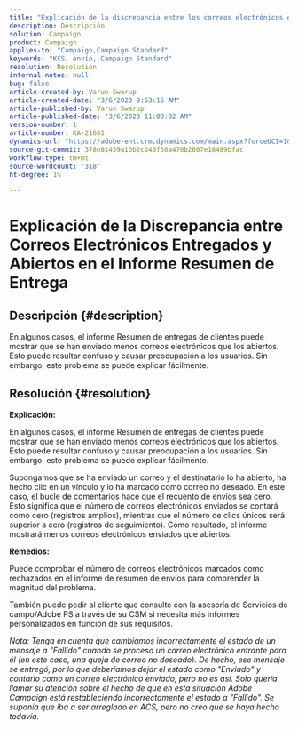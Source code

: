 ```yaml
---
title: "Explicación de la discrepancia entre los correos electrónicos enviados y abiertos en el informe Resumen de envíos"
description: Descripción
solution: Campaign
product: Campaign
applies-to: "Campaign,Campaign Standard"
keywords: "KCS, envío, Campaign Standard"
resolution: Resolution
internal-notes: null
bug: false
article-created-by: Varun Swarup
article-created-date: "3/6/2023 9:53:15 AM"
article-published-by: Varun Swarup
article-published-date: "3/6/2023 11:08:02 AM"
version-number: 1
article-number: KA-21661
dynamics-url: "https://adobe-ent.crm.dynamics.com/main.aspx?forceUCI=1&pagetype=entityrecord&etn=knowledgearticle&id=3a3c9bb5-04bc-ed11-83ff-6045bd006149"
source-git-commit: 378e81459a10b2c240f58a470b2607e18489bfac
workflow-type: tm+mt
source-wordcount: '318'
ht-degree: 1%

---
```


# Explicación de la Discrepancia entre Correos Electrónicos Entregados y Abiertos en el Informe Resumen de Entrega

## Descripción {#description}


En algunos casos, el informe Resumen de entregas de clientes puede mostrar que se han enviado menos correos electrónicos que los abiertos. Esto puede resultar confuso y causar preocupación a los usuarios. Sin embargo, este problema se puede explicar fácilmente.


## Resolución {#resolution}


<b>Explicación:</b>

En algunos casos, el informe Resumen de entregas de clientes puede mostrar que se han enviado menos correos electrónicos que los abiertos. Esto puede resultar confuso y causar preocupación a los usuarios. Sin embargo, este problema se puede explicar fácilmente.

Supongamos que se ha enviado un correo y el destinatario lo ha abierto, ha hecho clic en un vínculo y lo ha marcado como correo no deseado. En este caso, el bucle de comentarios hace que el recuento de envíos sea cero. Esto significa que el número de correos electrónicos enviados se contará como cero (registros amplios), mientras que el número de clics únicos será superior a cero (registros de seguimiento). Como resultado, el informe mostrará menos correos electrónicos enviados que abiertos.

<b>Remedios:</b>

Puede comprobar el número de correos electrónicos marcados como rechazados en el informe de resumen de envíos para comprender la magnitud del problema.

También puede pedir al cliente que consulte con la asesoría de Servicios de campo/Adobe PS a través de su CSM si necesita más informes personalizados en función de sus requisitos.

*Nota: Tenga en cuenta que cambiamos incorrectamente el estado de un mensaje a &quot;Fallido&quot; cuando se procesa un correo electrónico entrante para él (en este caso, una queja de correo no deseado). De hecho, ese mensaje se entregó, por lo que deberíamos dejar el estado como &quot;Enviado&quot; y contarlo como un correo electrónico enviado, pero no es así. Solo quería llamar su atención sobre el hecho de que en esta situación Adobe Campaign está restableciendo incorrectamente el estado a &quot;Fallido&quot;. Se suponía que iba a ser arreglado en ACS, pero no creo que se haya hecho todavía.*
